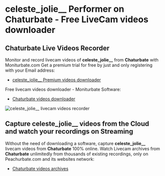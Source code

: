 # celeste_jolie__ Performer on Chaturbate - Free LiveCam videos downloader

## Chaturbate Live Videos Recorder

Monitor and record livecam videos of **celeste_jolie__** from **Chaturbate** with Moniturbate.com
Get a premium trial for free by just and only registering with your Email address:
* [celeste_jolie__ Premium videos downloader](https://moniturbate.com/request-demo-licence-key.html)

Free livecam videos downloader - Moniturbate Software:
* [Chaturbate videos downloader](https://moniturbate.com/moniturbate-download-software.html)

![celeste_jolie__ livecam videos recorder](https://peachurnet.com/templates/moniturbate-software.png)


## Capture celeste_jolie__ videos from the Cloud and watch your recordings on Streaming

Without the need of downloading a software, capture **celeste_jolie__** livecam videos from **Chaturbate** 100% online.
Watch Livecam archives from **Chaturbate** unlimitedly from thousands of existing recordings, only on Peachurbate.com and its websites network:
* [Chaturbate videos archives](https://peachurnet.com/)